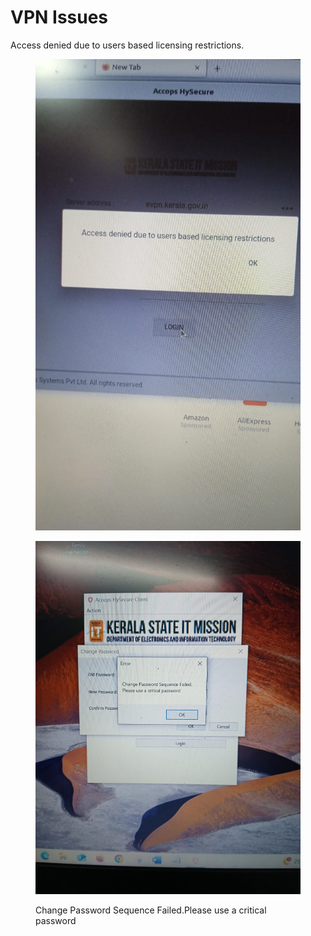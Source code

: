 # VPN Issues

Access denied due to users based licensing restrictions.

<figure><img src="../.gitbook/assets/WhatsApp Image 2024-11-18 at 11.32.31 AM.jpeg" alt=""><figcaption></figcaption></figure>

<figure><img src="../.gitbook/assets/Accops.jpeg" alt=""><figcaption><p>Change Password Sequence Failed.Please use a critical password</p></figcaption></figure>





